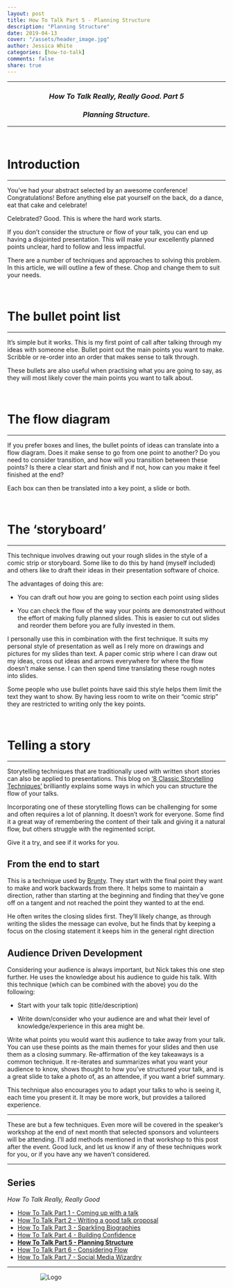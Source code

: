 ```yaml
---
layout: post
title: How To Talk Part 5 - Planning Structure
description: "Planning Structure"
date: 2019-04-13
cover: "/assets/header_image.jpg"
author: Jessica White
categories: [how-to-talk]
comments: false
share: true
---
```


----
<center>
<h3 class="quote"><i>How To Talk Really, Really Good. Part 5</i> </h3>
<h3 class="quote"><i>Planning Structure.</i> </h3>
</center>

---
<br/>

# Introduction
---
You’ve had your abstract selected by an awesome conference! Congratulations! Before anything else pat yourself on the back, do a dance, eat that cake and celebrate!

Celebrated? Good. This is where the hard work starts.

If you don’t consider the structure or flow of your talk, you can end up having a disjointed presentation. This will make your excellently planned points unclear, hard to follow and less impactful.

There are a number of techniques and approaches to solving this problem. In this article, we will outline a few of these. Chop and change them to suit your needs.

<br/>

# The bullet point list

---

It’s simple but it works. This is my first point of call after talking through my ideas with someone else. Bullet point out the main points you want to make. Scribble or re-order into an order that makes sense to talk through.

These bullets are also useful when practising what you are going to say, as they will most likely cover the main points you want to talk about.

<br/>

# The flow diagram

---

If you prefer boxes and lines, the bullet points of ideas can translate into a flow diagram. Does it make sense to go from one point to another? Do you need to consider transition, and how will you transition between these points? Is there a clear start and finish and if not, how can you make it feel finished at the end?

Each box can then be translated into a key point, a slide or both.

<br/>

# The ‘storyboard’

---

This technique involves drawing out your rough slides in the style of a comic strip or storyboard. Some like to do this by hand (myself included) and others like to draft their ideas in their presentation software of choice.

The advantages of doing this are:

- You can draft out how you are going to section each point using slides

- You can check the flow of the way your points are demonstrated without the effort of making fully planned slides. This is easier to cut out slides and reorder them before you are fully invested in them.

I personally use this in combination with the first technique. It suits my personal style of presentation as well as I rely more on drawings and pictures for my slides than text. A paper comic strip where I can draw out my ideas, cross out ideas and arrows everywhere for where the flow doesn’t make sense. I can then spend time translating these rough notes into slides.

Some people who use bullet points have said this style helps them limit the text they want to show. By having less room to write on their “comic strip” they are restricted to writing only the key points.

<br/>

# Telling a story

---

Storytelling techniques that are traditionally used with written short stories can also be applied to presentations. This blog on [‘8 Classic Storytelling Techniques’](https://www.sparkol.com/en/Blog/November-2014/8-Classic-storytelling-techniques-for-engaging-presentations) brilliantly explains some ways in which you can structure the flow of your talks.

Incorporating one of these storytelling flows can be challenging for some and often requires a lot of planning. It doesn’t work for everyone. Some find it a great way of remembering the content of their talk and giving it a natural flow, but others struggle with the regimented script.

Give it a try, and see if it works for you.


## From the end to start

This is a technique used by [Brunty](https://twitter.com/Brunty?lang=en-gb). They start with the final point they want to make and work backwards from there. It helps some to maintain a direction, rather than starting at the beginning and finding that they’ve gone off on a tangent and not reached the point they wanted to at the end.

He often writes the closing slides first. They’ll likely change, as through writing the slides the message can evolve, but he finds that by keeping a focus on the closing statement it keeps him in the general right direction

## Audience Driven Development

Considering your audience is always important, but Nick takes this one step further. He uses the knowledge about his audience to guide his talk. With this technique (which can be combined with the above) you do the following:

- Start with your talk topic (title/description)

- Write down/consider who your audience are and what their level of knowledge/experience in this area might be.

Write what points you would want this audience to take away from your talk.
You can use these points as the main themes for your slides and then use them as a closing summary. Re-affirmation of the key takeaways is a common technique. It re-iterates and summarizes what you want your audience to know, shows thought to how you’ve structured your talk, and is a great slide to take a photo of, as an attendee, if you want a brief summary.

This technique also encourages you to adapt your talks to who is seeing it, each time you present it. It may be more work, but provides a tailored experience.

---

These are but a few techniques. Even more will be covered in the speaker’s workshop at the end of next month that selected sponsors and volunteers will be attending. I’ll add methods mentioned in that workshop to this post after the event.
Good luck, and let us know if any of these techniques work for you, or if you have any we haven’t considered.

---

## Series

_How To Talk Really, Really Good_

* <a href="{{site.baseurl}}/2019/01/08/coming-up-with-a-talk-post.html">How To Talk Part 1 - Coming up with a talk</a>
* <a href="{{site.baseurl}}/2019/02/08/writing-a-talk-proposal-post.html">How To Talk Part 2 - Writing a good talk proposal</a>
* <a href="{{site.baseurl}}/2019/02/23/sparkling-biographies-post.html">How To Talk Part 3 - Sparkling Biographies</a>
* <a href="{{site.baseurl}}/2019/03/07/building-confidence-post.html">How To Talk Part 4 - Building Confidence</a>
* <strong><a href="{{site.baseurl}}/2019/04/13/planning-structure-post.html">How To Talk Part 5 - Planning Structure</a></strong>
* <a href="{{site.baseurl}}/2019/05/07/considering-flow-post.html">How To Talk Part 6 - Considering Flow</a>
* <a href="{{site.baseurl}}/2019/10/10/social-media-wizardry.html">How To Talk Part 7 - Social Media Wizardry</a>

---

<div style="text-align:center; width:20%; margin-left: 10%;" markdown="1">
<img src="{{site.baseurl}}/assets/logo.png" alt="Logo">
</div>
